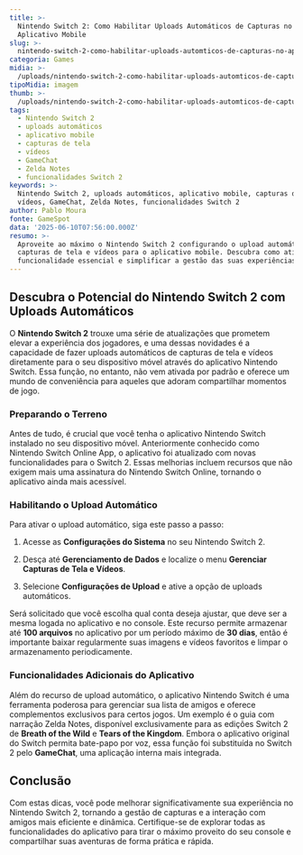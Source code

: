 ```yaml
---
title: >-
  Nintendo Switch 2: Como Habilitar Uploads Automáticos de Capturas no
  Aplicativo Mobile
slug: >-
  nintendo-switch-2-como-habilitar-uploads-automticos-de-capturas-no-aplicativo-mobile
categoria: Games
midia: >-
  /uploads/nintendo-switch-2-como-habilitar-uploads-automticos-de-capturas-no-aplicativo-mobile-thumb.jpg
tipoMidia: imagem
thumb: >-
  /uploads/nintendo-switch-2-como-habilitar-uploads-automticos-de-capturas-no-aplicativo-mobile-thumb.jpg
tags:
  - Nintendo Switch 2
  - uploads automáticos
  - aplicativo mobile
  - capturas de tela
  - vídeos
  - GameChat
  - Zelda Notes
  - funcionalidades Switch 2
keywords: >-
  Nintendo Switch 2, uploads automáticos, aplicativo mobile, capturas de tela,
  vídeos, GameChat, Zelda Notes, funcionalidades Switch 2
author: Pablo Moura
fonte: GameSpot
data: '2025-06-10T07:56:00.000Z'
resumo: >-
  Aproveite ao máximo o Nintendo Switch 2 configurando o upload automático de
  capturas de tela e vídeos para o aplicativo mobile. Descubra como ativar essa
  funcionalidade essencial e simplificar a gestão das suas experiências de jogo.
---
```


## Descubra o Potencial do Nintendo Switch 2 com Uploads Automáticos

O **Nintendo Switch 2** trouxe uma série de atualizações que prometem elevar a experiência dos jogadores, e uma dessas novidades é a capacidade de fazer uploads automáticos de capturas de tela e vídeos diretamente para o seu dispositivo móvel através do aplicativo Nintendo Switch. Essa função, no entanto, não vem ativada por padrão e oferece um mundo de conveniência para aqueles que adoram compartilhar momentos de jogo.

### Preparando o Terreno

Antes de tudo, é crucial que você tenha o aplicativo Nintendo Switch instalado no seu dispositivo móvel. Anteriormente conhecido como Nintendo Switch Online App, o aplicativo foi atualizado com novas funcionalidades para o Switch 2. Essas melhorias incluem recursos que não exigem mais uma assinatura do Nintendo Switch Online, tornando o aplicativo ainda mais acessível.

### Habilitando o Upload Automático

Para ativar o upload automático, siga este passo a passo:

1. Acesse as **Configurações do Sistema** no seu Nintendo Switch 2.

2. Desça até **Gerenciamento de Dados** e localize o menu **Gerenciar Capturas de Tela e Vídeos**.

3. Selecione **Configurações de Upload** e ative a opção de uploads automáticos.

Será solicitado que você escolha qual conta deseja ajustar, que deve ser a mesma logada no aplicativo e no console. Este recurso permite armazenar até **100 arquivos** no aplicativo por um período máximo de **30 dias**, então é importante baixar regularmente suas imagens e vídeos favoritos e limpar o armazenamento periodicamente.

### Funcionalidades Adicionais do Aplicativo

Além do recurso de upload automático, o aplicativo Nintendo Switch é uma ferramenta poderosa para gerenciar sua lista de amigos e oferece complementos exclusivos para certos jogos. Um exemplo é o guia com narração Zelda Notes, disponível exclusivamente para as edições Switch 2 de **Breath of the Wild** e **Tears of the Kingdom**. Embora o aplicativo original do Switch permita bate-papo por voz, essa função foi substituída no Switch 2 pelo **GameChat**, uma aplicação interna mais integrada.

## Conclusão

Com estas dicas, você pode melhorar significativamente sua experiência no Nintendo Switch 2, tornando a gestão de capturas e a interação com amigos mais eficiente e dinâmica. Certifique-se de explorar todas as funcionalidades do aplicativo para tirar o máximo proveito do seu console e compartilhar suas aventuras de forma prática e rápida.
